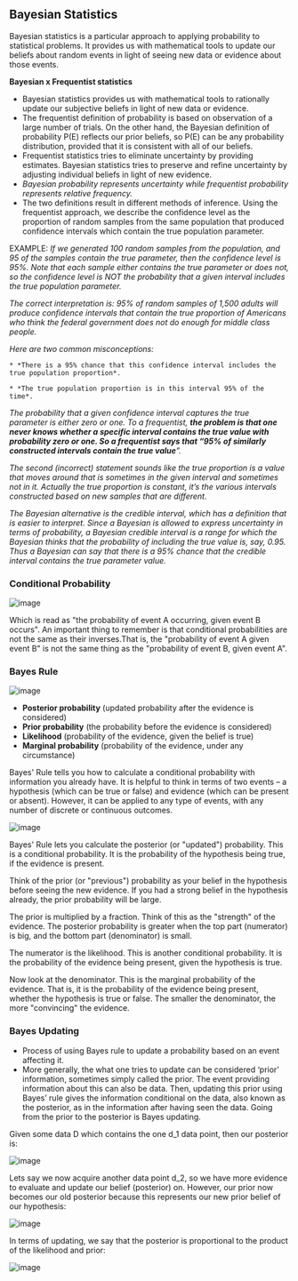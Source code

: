 ## Bayesian Statistics 

Bayesian statistics is a particular approach to applying probability to statistical problems. It provides us with mathematical tools to update our beliefs about random events in light of seeing new data or evidence about those events.

**Bayesian x Frequentist statistics**
* Bayesian statistics provides us with mathematical tools to rationally update our subjective beliefs in light of new data or evidence.
* The frequentist definition of probability is based on observation of a large number of trials. On the other hand, the Bayesian definition of probability P(E) reflects our prior beliefs, so P(E) can be any probability distribution, provided that it is consistent with all of our beliefs. 
* Frequentist statistics tries to eliminate uncertainty by providing estimates. Bayesian statistics tries to preserve and refine uncertainty by adjusting individual beliefs in light of new evidence.
* *Bayesian probability represents uncertainty while frequentist probability represents relative frequency.* 
* The two definitions result in different methods of inference. Using the frequentist approach, we describe the confidence level as the proportion of random samples from the same population that produced confidence intervals which contain the true population parameter.

EXAMPLE: 
*If we generated 100 random samples from the population, and 95 of the samples contain the true parameter, then the confidence level is 95%. Note that each sample either contains the true parameter or does not, so the confidence level is NOT the probability that a given interval includes the true population parameter.*

*The correct interpretation is: 95% of random samples of 1,500 adults will produce confidence intervals that contain the true proportion of Americans who think the federal government does not do enough for middle class people.*

*Here are two common misconceptions:*

    * *There is a 95% chance that this confidence interval includes the true population proportion*.

    * *The true population proportion is in this interval 95% of the time*.

*The probability that a given confidence interval captures the true parameter is either zero or one. To a frequentist, **the problem is that one never knows whether a specific interval contains the true value with probability zero or one. So a frequentist says that “95% of similarly constructed intervals contain the true value**”.*

*The second (incorrect) statement sounds like the true proportion is a value that moves around that is sometimes in the given interval and sometimes not in it. Actually the true proportion is constant, it’s the various intervals constructed based on new samples that are different.*

*The Bayesian alternative is the credible interval, which has a definition that is easier to interpret. Since a Bayesian is allowed to express uncertainty in terms of probability, a Bayesian credible interval is a range for which the Bayesian thinks that the probability of including the true value is, say, 0.95. Thus a Bayesian can say that there is a 95% chance that the credible interval contains the true parameter value.*

### Conditional Probability 
![image](https://user-images.githubusercontent.com/39881974/208296189-79befa10-a18d-4689-9328-b625303b250a.png)

Which is read as "the probability of event A occurring, given event B occurs". An important thing to remember is that conditional probabilities are not the same as their inverses.That is, the "probability of event A given event B" is not the same thing as the "probability of event B, given event A".

### Bayes Rule
![image](https://user-images.githubusercontent.com/39881974/208296088-7f14c040-62f6-4fc1-8567-4a1a73d37929.png)

* **Posterior probability** (updated probability after the evidence is considered)
* **Prior probability** (the probability before the evidence is considered)
* **Likelihood** (probability of the evidence, given the belief is true)
* **Marginal probability** (probability of the evidence, under any circumstance)

Bayes' Rule tells you how to calculate a conditional probability with information you already have. It is helpful to think in terms of two events – a hypothesis (which can be true or false) and evidence (which can be present or absent).
However, it can be applied to any type of events, with any number of discrete or continuous outcomes.

![image](https://user-images.githubusercontent.com/39881974/208296264-2dcec515-b1ff-4a8f-a42b-0d5cec751477.png)

Bayes' Rule lets you calculate the posterior (or "updated") probability. This is a conditional probability. It is the probability of the hypothesis being true, if the evidence is present.

Think of the prior (or "previous") probability as your belief in the hypothesis before seeing the new evidence. If you had a strong belief in the hypothesis already, the prior probability will be large.

The prior is multiplied by a fraction. Think of this as the "strength" of the evidence. The posterior probability is greater when the top part (numerator) is big, and the bottom part (denominator) is small.

The numerator is the likelihood. This is another conditional probability. It is the probability of the evidence being present, given the hypothesis is true.

Now look at the denominator. This is the marginal probability of the evidence. That is, it is the probability of the evidence being present, whether the hypothesis is true or false. The smaller the denominator, the more "convincing" the evidence.

### Bayes Updating 
* Process of using Bayes rule to update a probability based on an event affecting it. 
* More generally, the what one tries to update can be considered ‘prior’ information, sometimes simply called the prior. The event providing information about this can also be data. Then, updating this prior using Bayes’ rule gives the information conditional on the data, also known as the posterior, as in the information after having seen the data. Going from the prior to the posterior is Bayes updating.

Given some data D which contains the one d_1 data point, then our posterior is:

![image](https://user-images.githubusercontent.com/39881974/208701767-41ee5aab-ba3b-442a-86fe-0e87dc24a7ed.png)

Lets say we now acquire another data point d_2, so we have more evidence to evaluate and update our belief (posterior) on. However, our prior now becomes our old posterior because this represents our new prior belief of our hypothesis:

![image](https://user-images.githubusercontent.com/39881974/208701938-29c9be57-fe6a-4be0-b34f-92664ec20e14.png)

In terms of updating, we say that the posterior is proportional to the product of the likelihood and prior:

![image](https://user-images.githubusercontent.com/39881974/208702128-bc6bb3ec-7207-4ad0-ba69-a50db996ccad.png)




